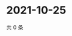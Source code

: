 # 2021-10-25

共 0 条

<!-- BEGIN WEIBO -->
<!-- 最后更新时间 Mon Oct 25 2021 10:00:27 GMT+0800 (China Standard Time) -->

<!-- END WEIBO -->
